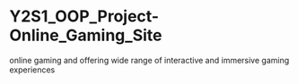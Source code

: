 # Y2S1_OOP_Project-Online_Gaming_Site
online gaming and offering wide range of interactive and immersive gaming experiences

